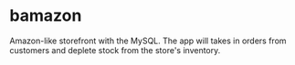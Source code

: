 # bamazon
Amazon-like storefront with the MySQL. The app will takes in orders from customers and deplete stock from the store's inventory.
